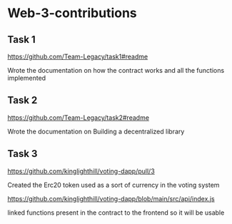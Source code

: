 # Web-3-contributions

## Task 1
https://github.com/Team-Legacy/task1#readme

Wrote the documentation on how the contract works and all the functions implemented


## Task 2
https://github.com/Team-Legacy/task2#readme

Wrote the documentation on Building a decentralized library

## Task 3
https://github.com/kinglighthill/voting-dapp/pull/3

Created the Erc20 token used as a sort of currency in the voting system

https://github.com/kinglighthill/voting-dapp/blob/main/src/api/index.js

linked functions present in the contract to the frontend so it will be usable 
